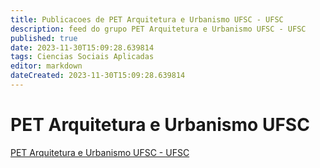 ```yaml
---
title: Publicacoes de PET Arquitetura e Urbanismo UFSC - UFSC 
description: feed do grupo PET Arquitetura e Urbanismo UFSC - UFSC
published: true
date: 2023-11-30T15:09:28.639814
tags: Ciencias Sociais Aplicadas
editor: markdown
dateCreated: 2023-11-30T15:09:28.639814
---
```


# PET Arquitetura e Urbanismo UFSC
[PET Arquitetura e Urbanismo UFSC - UFSC](/grupo/82PETArquiteturaeUrbanismoUFSCUFSC.md)